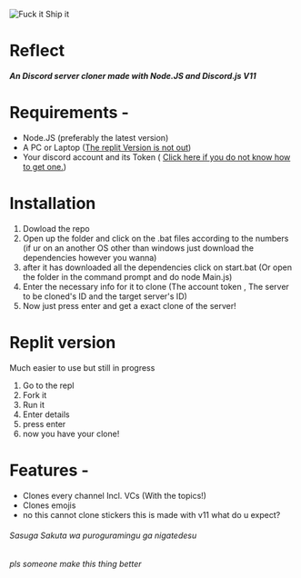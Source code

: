 ![Fuck it Ship it](https://img.shields.io/badge/Fuck%20it-Ship%20it-blueviolet)
# Reflect

***An Discord server cloner made with Node.JS and Discord.js V11*** 

# Requirements -
- Node.JS (preferably the latest version)
- A PC or Laptop ([The replit Version is not out](http://shorturl.at/ioNRU))
- Your discord account and its Token ( [Click here if you do not know how to get one.](https://www.youtube.com/watch?v=YEgFvgg7ZPI))

# Installation

1. Dowload the repo
2. Open up the folder and click on the .bat files according to the numbers (if ur on an another OS other than windows just download the dependencies however you wanna)
3. after it has downloaded all the dependencies click on start.bat (Or open the folder in the command prompt and do node Main.js)
4. Enter the necessary info for it to clone (The account token , The server to be cloned's ID and the target server's ID) 
5. Now just press enter and get a exact clone of the server!

# Replit version
Much easier to use but still in progress

1. Go to the repl
2. Fork it
3. Run it
4. Enter details
5. press enter
6. now you have your clone!


# Features -

 - Clones every channel Incl. VCs (With the topics!)
 - Clones emojis
 - no this cannot clone stickers this is made with v11 what do u expect?

###### Sasuga Sakuta wa puroguramingu ga nigatedesu

###### pls someone make this thing better